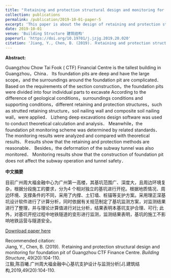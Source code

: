 ```yaml
---
title: "Ｒetaining and protection structural design and monitoring for foundation pit of Guangzhou CTF Finance Centre<br />广州周大福金融中心基坑支护设计与监测分析"
collection: publications
permalink: /publication/2019-10-01-paper-5
excerpt: 'This paper is about the design of retaining and protection structures for Guangzhou CTF Finance Centre<br />本论文是关于广州周大福金融中心的基坑支护设计'
date: 2019-10-01
venue: 'Building Structure 建筑结构'
paperurl: 'https://doi.org/10.19701/j.jzjg.2019.20.020'
citation: 'Jiang, Y., Chen, B. (2019). Ｒetaining and protection structural design and monitoring for foundation pit of Guangzhou CTF Finance Centre. <i>Building Structure</i>, 49(20):104-110.<br />(江毅,陈百曦.广州周大福金融中心基坑支护设计与监测分析[J].建筑结构,2019,49(20):104-110.)'
---
```

**Abstract:**

Guangzhou Chow Tai Fook ( CTF) Financial Centre is the tallest building in Guangzhou，China． Its foundation pits are deep and have the large scope，and the surroundings around the foundation pit are complicated． Based on the requirements of the section construction，the foundation pits were divided into four individual parts to excavate According to the difference of geological conditions，surroundings conditions and supporting conditions，different retaining and protection structures，such as strutted retaining structure，soil nailing wall and composite soil nailing wall，were applied． Lizheng deep excavations design software was used to conduct theoretical calculation and analysis． Meanwhile，the foundation pit monitoring scheme was determined by related standards． The monitoring results were analyzed and compared with theoretical results．Ｒesults show that the retaining and protection methods are reasonable． Besides，the deformation of the subway tunnel was also monitored． Monitoring results show that the construction of foundation pit does not affect the subway operation and tunnel safety．

**中文摘要**

目前广州周大福金融中心为广州第一高楼，其基坑范围广、深度大，且周边环境复杂，根据分段施工的要求，分为4 个相对独立的基坑进行开挖。根据地质情况、周边环境、支撑条件的不同，采用了内撑、土钉墙、桩锚等支护方案。采用理正深基坑设计软件进行了计算分析，同时依据有关规范制定了基坑监测方案，对监测结果进行了整理，并与理论计算值进行对比分析，结果表明本基坑支护合理、可行; 此外，对基坑开挖过程中地铁隧道的变形进行监测，监测结果表明，基坑的施工不影响地铁运营与隧道安全。

[Download paper here](http://baixi-chen.github.io/files/广州周大福金融中心基坑支护设计与监测分析_江毅.pdf)

Recommended citation:<br />Jiang, Y., Chen, B. (2019). Ｒetaining and protection structural design and monitoring for foundation pit of Guangzhou CTF Finance Centre. <i>Building Structure</i>, 49(20):104-110.<br />江毅,陈百曦.广州周大福金融中心基坑支护设计与监测分析[J].建筑结构,2019,49(20):104-110.
